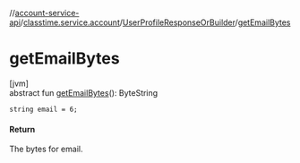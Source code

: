 //[account-service-api](../../../index.md)/[classtime.service.account](../index.md)/[UserProfileResponseOrBuilder](index.md)/[getEmailBytes](get-email-bytes.md)

# getEmailBytes

[jvm]\
abstract fun [getEmailBytes](get-email-bytes.md)(): ByteString

`string email = 6;`

#### Return

The bytes for email.
